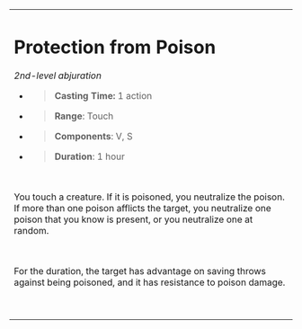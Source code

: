 <table><tbody><tr class="odd"><td><h1 id="protection-from-poison"><strong>Protection from Poison</strong></h1><p><em>2nd-level abjuration</em></p><ul><li><blockquote><p><strong>Casting Time:</strong> 1 action</p></blockquote></li><li><blockquote><p><strong>Range</strong>: Touch</p></blockquote></li><li><blockquote><p><strong>Components</strong>: V, S</p></blockquote></li><li><blockquote><p><strong>Duration</strong>: 1 hour</p></blockquote></li></ul><p> </p><p>You touch a creature. If it is poisoned, you neutralize the poison. If more than one poison afflicts the target, you neutralize one poison that you know is present, or you neutralize one at random.</p><p> </p><p>For the duration, the target has advantage on saving throws against being poisoned, and it has resistance to poison damage.</p><p> </p></td></tr></tbody></table>